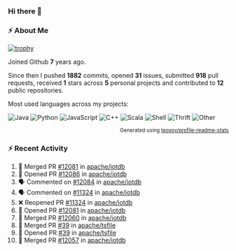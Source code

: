 ### Hi there 👋

### :zap: About Me

[![trophy](https://github-profile-trophy.vercel.app/?username=HTHou&theme=onedark)](https://github.com/ryo-ma/github-profile-trophy)
   
Joined Github **7** years ago.

Since then I pushed **1882** commits, opened **31** issues, submitted **918** pull requests, received **1** stars across **5** personal projects and contributed to **12** public repositories.

Most used languages across my projects:

![Java](https://img.shields.io/static/v1?style=flat-square&label=%E2%A0%80&color=555&labelColor=%23b07219&message=Java%EF%B8%B195.4%25)
![Python](https://img.shields.io/static/v1?style=flat-square&label=%E2%A0%80&color=555&labelColor=%233572A5&message=Python%EF%B8%B11.2%25)
![JavaScript](https://img.shields.io/static/v1?style=flat-square&label=%E2%A0%80&color=555&labelColor=%23f1e05a&message=JavaScript%EF%B8%B10.7%25)
![C++](https://img.shields.io/static/v1?style=flat-square&label=%E2%A0%80&color=555&labelColor=%23f34b7d&message=C%2B%2B%EF%B8%B10.5%25)
![Scala](https://img.shields.io/static/v1?style=flat-square&label=%E2%A0%80&color=555&labelColor=%23c22d40&message=Scala%EF%B8%B10.4%25)
![Shell](https://img.shields.io/static/v1?style=flat-square&label=%E2%A0%80&color=555&labelColor=%2389e051&message=Shell%EF%B8%B10.3%25)
![Thrift](https://img.shields.io/static/v1?style=flat-square&label=%E2%A0%80&color=555&labelColor=%23D12127&message=Thrift%EF%B8%B10.3%25)
![Other](https://img.shields.io/static/v1?style=flat-square&label=%E2%A0%80&color=555&labelColor=%23ededed&message=Other%EF%B8%B10.8%25)

<p align="right"><sub>Generated using <a href="https://github.com/marketplace/actions/profile-readme-stats">teoxoy/profile-readme-stats</a></sub></p>


<!--![](https://github.com/HTHou/HTHou/blob/output/github-contribution-grid-snake.svg)-->

<!--![Haonan Hou's github stats](https://github-readme-stats.vercel.app/api?username=HTHou&count_private=true&show_icons=true&theme=onedark)-->

<!--![Haonan Hou's wakatime stats](https://github-readme-stats.vercel.app/api/wakatime?username=HTHou&layout=compact&theme=onedark)-->

<!--![Top Langs](https://github-readme-stats.vercel.app/api/top-langs/?username=HTHou&theme=onedark&layout=compact)-->

### :zap: Recent Activity
<!--START_SECTION:activity-->
1. 🎉 Merged PR [#12081](https://github.com/apache/iotdb/pull/12081) in [apache/iotdb](https://github.com/apache/iotdb)
2. 💪 Opened PR [#12086](https://github.com/apache/iotdb/pull/12086) in [apache/iotdb](https://github.com/apache/iotdb)
3. 🗣 Commented on [#12084](https://github.com/apache/iotdb/pull/12084#issuecomment-1963397892) in [apache/iotdb](https://github.com/apache/iotdb)
4. 🗣 Commented on [#11324](https://github.com/apache/iotdb/pull/11324#issuecomment-1963395748) in [apache/iotdb](https://github.com/apache/iotdb)
5. ❌ Reopened PR [#11324](https://github.com/apache/iotdb/pull/11324) in [apache/iotdb](https://github.com/apache/iotdb)
6. 💪 Opened PR [#12081](https://github.com/apache/iotdb/pull/12081) in [apache/iotdb](https://github.com/apache/iotdb)
7. 🎉 Merged PR [#12060](https://github.com/apache/iotdb/pull/12060) in [apache/iotdb](https://github.com/apache/iotdb)
8. 🎉 Merged PR [#39](https://github.com/apache/tsfile/pull/39) in [apache/tsfile](https://github.com/apache/tsfile)
9. 💪 Opened PR [#39](https://github.com/apache/tsfile/pull/39) in [apache/tsfile](https://github.com/apache/tsfile)
10. 🎉 Merged PR [#12057](https://github.com/apache/iotdb/pull/12057) in [apache/iotdb](https://github.com/apache/iotdb)
<!--END_SECTION:activity-->

<!--
**HTHou/HTHou** is a ✨ _special_ ✨ repository because its `README.md` (this file) appears on your GitHub profile.

Here are some ideas to get you started:

- 🔭 I’m currently working on ...
- 🌱 I’m currently learning ...
- 👯 I’m looking to collaborate on ...
- 🤔 I’m looking for help with ...
- 💬 Ask me about ...
- 📫 How to reach me: ...
- 😄 Pronouns: ...
- ⚡ Fun fact: ...
-->
